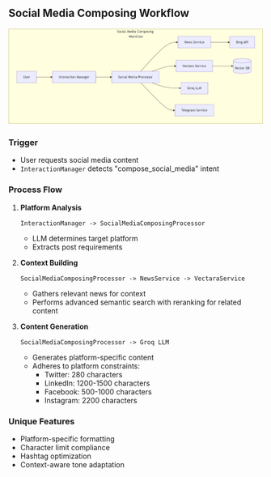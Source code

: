 ## Social Media Composing Workflow

![Description of the image](../diagrams/workflows/social_media_composing_workflow_diagram.JPG)

### Trigger
- User requests social media content
- `InteractionManager` detects "compose_social_media" intent

### Process Flow
1. **Platform Analysis**
   ```
   InteractionManager -> SocialMediaComposingProcessor
   ```
   - LLM determines target platform
   - Extracts post requirements

2. **Context Building**
   ```
   SocialMediaComposingProcessor -> NewsService -> VectaraService
   ```
   - Gathers relevant news for context
   - Performs advanced semantic search with reranking for related content

3. **Content Generation**
   ```
   SocialMediaComposingProcessor -> Groq LLM
   ```
   - Generates platform-specific content
   - Adheres to platform constraints:
     - Twitter: 280 characters
     - LinkedIn: 1200-1500 characters
     - Facebook: 500-1000 characters
     - Instagram: 2200 characters

### Unique Features
- Platform-specific formatting
- Character limit compliance
- Hashtag optimization
- Context-aware tone adaptation